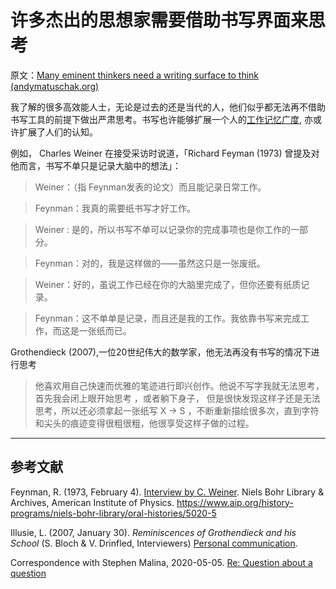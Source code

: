 # 许多杰出的思想家需要借助书写界面来思考

原文：[Many eminent thinkers need a writing surface to think (andymatuschak.org)](https://notes.andymatuschak.org/z5WDNZizsbAzE1p2BLwr339fV4TCpzNvaztP2)

我了解的很多高效能人士，无论是过去的还是当代的人，他们似乎都无法再不借助书写工具的前提下做出严肃思考。书写也许能够扩展一个人的[工作记忆广度](https://notes.andymatuschak.org/z4omDTWHCLoqW7PLpN2tiW63QzoYN5tqxPT9B),  亦或许扩展了人们的认知。

例如， Charles Weiner 在接受采访时说道，「Richard Feyman (1973) 曾提及对他而言，书写不单只是记录大脑中的想法」：

 > Weiner：（指 Feynman发表的论文）而且能记录日常工作。

> Feynman：我真的需要纸书写才好工作。

> Weiner : 是的，所以书写不单可以记录你的完成事项也是你工作的一部分。 

> Feynman：对的，我是这样做的——虽然这只是一张废纸。

> Weiner：好的，虽说工作已经在你的大脑里完成了，但你还要有纸质记录。

> Feynman：这不单单是记录，而且还是我的工作。我依靠书写来完成工作，而这是一张纸而已。 

Grothendieck (2007),一位20世纪伟大的数学家，他无法再没有书写的情况下进行思考

> 他喜欢用自己快速而优雅的笔迹进行即兴创作。他说不写字我就无法思考，首先我会闭上眼开始思考 ，或者躺下身子， 但是很快发现这样子还是无法思考，所以还必须拿起一张纸写 X → S ，不断重新描绘很多次，直到字符和尖头的痕迹变得很粗很粗，他很享受这样子做的过程。 

------

## 参考文献

Feynman, R. (1973, February 4). [Interview by C. Weiner](https://notes.andymatuschak.org/z5WDNZizsbAzE1p2BLwr339fV4TCpzNvaztP2). Niels Bohr Library & Archives, American Institute of Physics. https://www.aip.org/history-programs/niels-bohr-library/oral-histories/5020-5

Illusie, L. (2007, January 30). *Reminiscences of Grothendieck and his School* (S. Bloch & V. Drinfled, Interviewers) [Personal communication](https://notes.andymatuschak.org/z5WDNZizsbAzE1p2BLwr339fV4TCpzNvaztP2).

Correspondence with Stephen Malina, 2020-05-05. [Re: Question about a question](javascript:void(0))